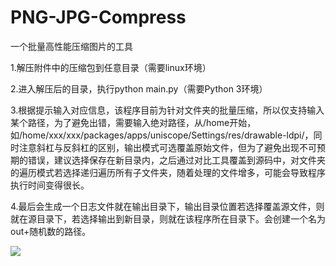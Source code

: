 # PNG-JPG-Compress
一个批量高性能压缩图片的工具

1.解压附件中的压缩包到任意目录（需要linux环境）

2.进入解压后的目录，执行python main.py（需要Python 3环境）

3.根据提示输入对应信息，该程序目前为针对文件夹的批量压缩，所以仅支持输入某个路径，为了避免出错，需要输入绝对路径，从/home开始，如/home/xxx/xxx/packages/apps/uniscope/Settings/res/drawable-ldpi/，同时注意斜杠与反斜杠的区别，输出模式可选覆盖原始文件，但为了避免出现不可预期的错误，建议选择保存在新目录内，之后通过对比工具覆盖到源码中，对文件夹的遍历模式若选择递归遍历所有子文件夹，随着处理的文件增多，可能会导致程序执行时间变得很长。

4.最后会生成一个日志文件就在输出目录下，输出目录位置若选择覆盖源文件，则就在源目录下，若选择输出到新目录，则就在该程序所在目录下。会创建一个名为out+随机数的路径。


![](https://github.com/yaoyang4346/PNG-JPG-Compress/raw/master/1.png)
